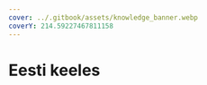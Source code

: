 ```yaml
---
cover: ../.gitbook/assets/knowledge_banner.webp
coverY: 214.59227467811158
---
```


# Eesti keeles

